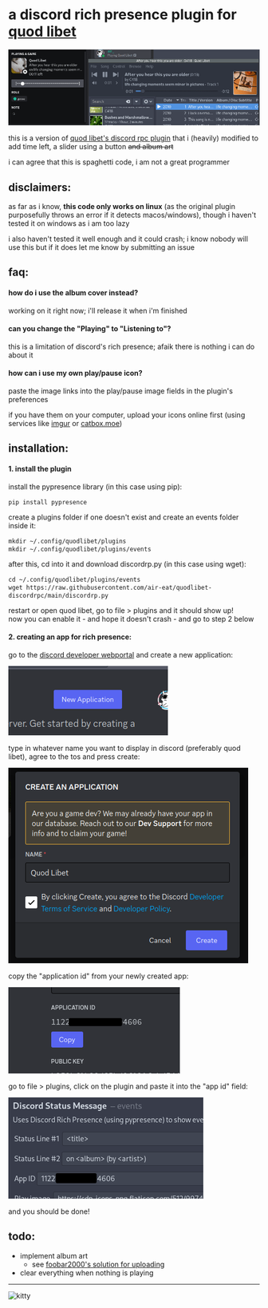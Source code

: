 # a discord rich presence plugin for [quod libet](https://github.com/quodlibet/quodlibet)
![example](docs/example.gif)

this is a version of [quod libet's discord rpc plugin](https://github.com/quodlibet/quodlibet/blob/main/quodlibet/ext/events/discord_status.py) that i (heavily) modified to add time left, a slider using a button ~~and album art~~

i can agree that this is spaghetti code, i am not a great programmer


## disclaimers:
as far as i know, **this code only works on linux** (as the original plugin purposefully throws an error if it detects macos/windows), though i haven't tested it on windows as i am too lazy

i also haven't tested it well enough and it could crash; i know nobody will use this but if it does let me know by submitting an issue

## faq:
#### how do i use the album cover instead?
working on it right now; i'll release it when i'm finished
#### can you change the "Playing" to "Listening to"?
this is a limitation of discord's rich presence; afaik there is nothing i can do about it
#### how can i use my own play/pause icon?
paste the image links into the play/pause image fields in the plugin's preferences

if you have them on your computer, upload your icons online first (using services like [imgur](https://imgur.com/upload) or [catbox.moe](https://catbox.moe/))

## installation:
#### 1. install the plugin
install the pypresence library (in this case using pip):
```shell
pip install pypresence
```

create a plugins folder if one doesn't exist and create an events folder inside it:
```shell
mkdir ~/.config/quodlibet/plugins
mkdir ~/.config/quodlibet/plugins/events
```

after this, cd into it and download discordrp.py (in this case using wget):
```shell
cd ~/.config/quodlibet/plugins/events
wget https://raw.githubusercontent.com/air-eat/quodlibet-discordrpc/main/discordrp.py
```

restart or open quod libet, go to file > plugins and it should show up!  
now you can enable it - and hope it doesn't crash - and go to step 2 below
#### 2. creating an app for rich presence:
go to the [discord developer webportal](https://discord.com/developers/applications) and create a new application:

![press this button!](docs/appcreation1.png)

type in whatever name you want to display in discord (preferably quod libet), agree to the tos and press create:

![like this](docs/appcreation2.png)

copy the "application id" from your newly created app:

![this one!!!](docs/appcreation3.png)

go to file > plugins, click on the plugin and paste it into the "app id" field:

![who will actually see these tooltips](docs/appcreation4.png)

and you should be done!

## todo:
- implement album art
    - see [foobar2000's solution for uploading](https://github.com/s0hv/rust-imgur-upload)
- clear everything when nothing is playing

---
![kitty](http://placekitten.com/1001/200)
